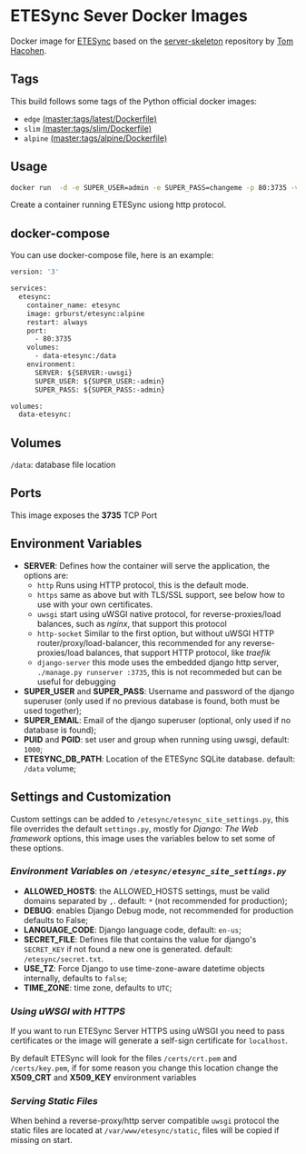 # ETESync Sever Docker Images

Docker image for [ETESync](https://www.etesync.com/) based on the [server-skeleton](https://github.com/etesync/server-skeleton) repository by [Tom Hacohen](https://github.com/tasn).

## Tags

This build follows some tags of the Python official docker images:

- `edge` [(master:tags/latest/Dockerfile)](https://github.com/grburst/docker-etesync-server/blob/master/tags/latest/Dockerfile)
- `slim`  [(master:tags/slim/Dockerfile)](https://github.com/grburst/docker-etesync-server/blob/stable/tags/slim/Dockerfile)
- `alpine` [(master:tags/alpine/Dockerfile)](https://github.com/grburst/docker-etesync-server/blob/stable/tags/alpine/Dockerfile)

## Usage

```bash
docker run  -d -e SUPER_USER=admin -e SUPER_PASS=changeme -p 80:3735 -v /path/on/host:/data grburst/etesync:alpine
```

Create a container running ETESync usiong http protocol.

## docker-compose
You can use docker-compose file, here is an example:

```Dockerfile
version: '3'

services:
  etesync:
    container_name: etesync
    image: grburst/etesync:alpine
    restart: always
    port:
      - 80:3735
    volumes:
      - data-etesync:/data
    environment:
      SERVER: ${SERVER:-uwsgi}
      SUPER_USER: ${SUPER_USER:-admin}
      SUPER_PASS: ${SUPER_PASS:-admin}

volumes:
  data-etesync:
```

## Volumes

`/data`: database file location

## Ports

This image exposes the **3735** TCP Port

## Environment Variables

- **SERVER**: Defines how the container will serve the application, the options are:
  - `http` Runs using HTTP protocol, this is the default mode.
  - `https` same as above but with TLS/SSL support, see below how to use with your own certificates.
  - `uwsgi` start using uWSGI native protocol, for reverse-proxies/load balances, such as _nginx_, that support this protocol
  - `http-socket` Similar to the first option, but without uWSGI HTTP router/proxy/load-balancer, this recommended for any reverse-proxies/load balances, that support HTTP protocol, like _traefik_
  - `django-server` this mode uses the embedded django http server, `./manage.py runserver :3735`, this is not recommeded but can be useful for debugging
- **SUPER_USER** and **SUPER_PASS**: Username and password of the django superuser (only used if no previous database is found, both must be used together);
- **SUPER_EMAIL**: Email of the django superuser (optional, only used if no database is found);
- **PUID** and **PGID**: set user and group when running using uwsgi, default: `1000`;
- **ETESYNC_DB_PATH**: Location of the ETESync SQLite database. default: `/data` volume;

## Settings and Customization

Custom settings can be added to `/etesync/etesync_site_settings.py`, this file overrides the default `settings.py`, mostly for _Django: The Web framework_ options, this image uses the variables below to set some of these options.

### _Environment Variables on `/etesync/etesync_site_settings.py`_

- **ALLOWED_HOSTS**:  the ALLOWED_HOSTS settings, must be valid domains separated by `,`. default: `*` (not recommended for production);
- **DEBUG**: enables Django Debug mode, not recommended for production defaults to False;
- **LANGUAGE_CODE**: Django language code, default: `en-us`;
- **SECRET_FILE**: Defines file that contains the value for django's `SECRET_KEY` if not found a new one is generated. default: `/etesync/secret.txt`.
- **USE_TZ**: Force Django to use time-zone-aware datetime objects internally, defaults to `false`;
- **TIME_ZONE**: time zone, defaults to `UTC`;

### _Using uWSGI with HTTPS_

If you want to run ETESync Server HTTPS using uWSGI you need to pass certificates or the image will generate a self-sign certificate for `localhost`.

By default ETESync will look for the files `/certs/crt.pem` and `/certs/key.pem`, if for some reason you change this location change the **X509_CRT** and **X509_KEY** environment variables

### _Serving Static Files_

When behind a reverse-proxy/http server compatible `uwsgi` protocol the static files are located at `/var/www/etesync/static`, files will be copied if missing on start.
